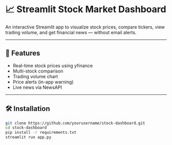 # 📈 Streamlit Stock Market Dashboard

An interactive Streamlit app to visualize stock prices, compare tickers, view trading volume, and get financial news — without email alerts.

---

## 🚀 Features

- Real-time stock prices using yfinance
- Multi-stock comparison
- Trading volume chart
- Price alerts (in-app warning)
- Live news via NewsAPI

---

## 🛠 Installation

```bash
git clone https://github.com/yourusername/stock-dashboard.git
cd stock-dashboard
pip install -r requirements.txt
streamlit run app.py
